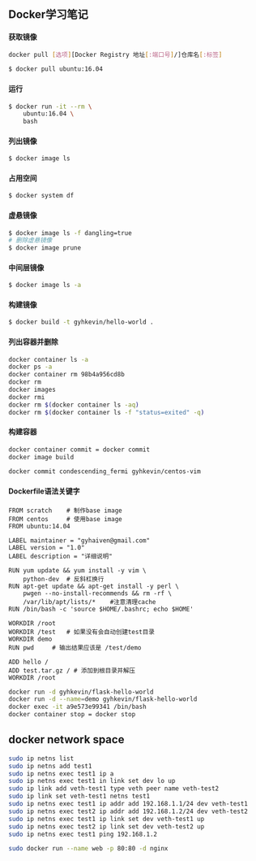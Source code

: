 ## Docker学习笔记

#### 获取镜像

```bash
docker pull [选项][Docker Registry 地址[:端口号]/]仓库名[:标签]

$ docker pull ubuntu:16.04
```

#### 运行

```bash
$ docker run -it --rm \
	ubuntu:16.04 \
	bash
```

#### 列出镜像

```bash
$ docker image ls
```

#### 占用空间

```bash
$ docker system df
```

#### 虚悬镜像

```bash
$ docker image ls -f dangling=true
# 删除虚悬镜像
$ docker image prune
```

#### 中间层镜像

```bash
$ docker image ls -a
```

#### 构建镜像
```bash
$ docker build -t gyhkevin/hello-world .
```

#### 列出容器并删除
```bash
docker container ls -a
docker ps -a
docker container rm 98b4a956cd8b
docker rm
docker images
docker rmi 
docker rm $(docker container ls -aq)
docker rm $(docker container ls -f "status=exited" -q)
```
#### 构建容器
```bash
docker container commit = docker commit
docker image build

docker commit condescending_fermi gyhkevin/centos-vim
```
#### Dockerfile语法关键字
```docker
FROM scratch	# 制作base image
FROM centos     # 使用base image
FROM ubuntu:14.04
```
```docker
LABEL maintainer = "gyhaiven@gmail.com"
LABEL version = "1.0"
LABEL description = "详细说明"
```
```docker
RUN yum update && yum install -y vim \
	python-dev  # 反斜杠换行
RUN apt-get update && apt-get install -y perl \
	pwgen --no-install-recommends && rm -rf \
	/var/lib/apt/lists/*	#注意清理cache
RUN /bin/bash -c 'source $HOME/.bashrc; echo $HOME'
```
```docker
WORKDIR /root
WORKDIR /test	# 如果没有会自动创建test目录
WORKDIR demo
RUN pwd		# 输出结果应该是 /test/demo
```
```docker
ADD hello /
ADD test.tar.gz / # 添加到根目录并解压
WORKDIR /root

```
```bash
docker run -d gyhkevin/flask-hello-world
docker run -d --name=demo gyhkevin/flask-hello-world
docker exec -it a9e573e99341 /bin/bash
docker container stop = docker stop
```

## docker network space
```bash
sudo ip netns list
sudo ip netns add test1
sudo ip netns exec test1 ip a
sudo ip netns exec test1 in link set dev lo up 
sudo ip link add veth-test1 type veth peer name veth-test2
sudo ip link set veth-test1 netns test1
sudo ip netns exec test1 ip addr add 192.168.1.1/24 dev veth-test1
sudo ip netns exec test2 ip addr add 192.168.1.2/24 dev veth-test2
sudo ip netns exec test1 ip link set dev veth-test1 up 
sudo ip netns exec test2 ip link set dev veth-test2 up 
sudo ip netns exec test1 ping 192.168.1.2
```
```bash
sudo docker run --name web -p 80:80 -d nginx
```
